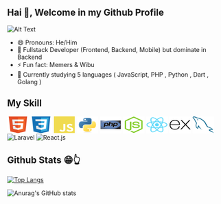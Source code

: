 ## Hai 👋, Welcome in my Github Profile

![Alt Text](https://c.tenor.com/BTfDtq1gNvIAAAAd/eris-greyrat-mushoku-tensei.gif)

- 😄 Pronouns: He/Him
- 🌱 Fullstack Developer (Frontend, Backend, Mobile) but dominate in Backend
- ⚡ Fun fact: Memers & Wibu
- 📖 Currently studying 5 languages ( JavaScript, PHP , Python , Dart , Golang )

## My Skill

<div style="display: inline_block">
    <img align="center" alt="CSS" height="40" width="50" src="https://raw.githubusercontent.com/devicons/devicon/master/icons/html5/html5-original.svg">
    <img align="center" alt="CSS" height="40" width="50" src="https://raw.githubusercontent.com/devicons/devicon/master/icons/css3/css3-original.svg">
    <img align="center" alt="Js" height="40" width="50" src="https://raw.githubusercontent.com/devicons/devicon/master/icons/javascript/javascript-plain.svg">
    <img align="center" alt="React.js" height="40" width="50" src="https://raw.githubusercontent.com/devicons/devicon/master/icons/python/python-original.svg">
    <img align="center" alt="php" height="40" width="50" src="https://raw.githubusercontent.com/devicons/devicon/master/icons/php/php-original.svg">
    <img align="center" alt="HTML" height="40" width="50" src="https://raw.githubusercontent.com/devicons/devicon/master/icons/nodejs/nodejs-original.svg">
    <img align="center" alt="React.js" height="40" width="50" src="https://raw.githubusercontent.com/devicons/devicon/master/icons/react/react-original.svg">
    <img align="center" alt="React.js" height="40" width="50" src="https://raw.githubusercontent.com/devicons/devicon/master/icons/express/express-original.svg">
    <img align="center" alt="Mysql" height="40" width="50" src="https://raw.githubusercontent.com/devicons/devicon/master/icons/mysql/mysql-original.svg">
    <img align="center" alt="Laravel" height="40" width="50" src="https://cdn.worldvectorlogo.com/logos/laravel-2.svg">
    <img align="center" alt="React.js" height="40" width="50" src="https://cdn.worldvectorlogo.com/logos/lumen-1.svg">

</div>


## Github Stats 😁👆

[![Top Langs](https://github-readme-stats.vercel.app/api/top-langs/?username=capricron&langs_count=10&theme=radical)](https://github.com/anuraghazra/github-readme-stats)

![Anurag's GitHub stats](https://github-readme-stats.vercel.app/api?username=capricron&show_icons=true&theme=radical)


